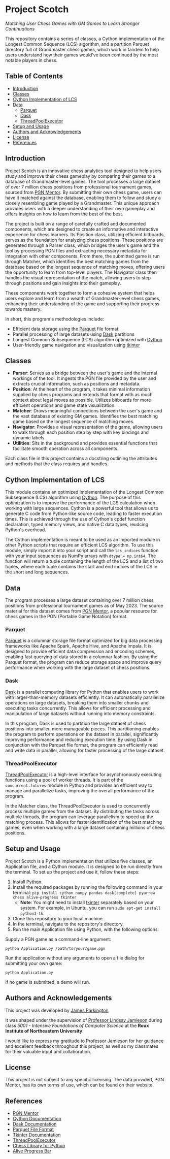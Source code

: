 <!-- omit in toc -->
# Project Scotch
*Matching User Chess Games with GM Games to Learn Stronger Continuations*

This repository contains a series of classes, a Cython implementation of the Longest Common Sequence (LCS) algorithm, and a partition Parquet directory full of Grandmaster chess games, which work in tandem to help users understand how their games would've been continued by the most notable players in chess. 

<!-- omit in toc -->
## Table of Contents

- [Introduction](#introduction)
- [Classes](#classes)
- [Cython Implementation of LCS](#cython-implementation-of-lcs)
- [Data](#data)
  - [Parquet](#parquet)
  - [Dask](#dask)
  - [ThreadPoolExecutor](#threadpoolexecutor)
- [Setup and Usage](#setup-and-usage)
- [Authors and Acknowledgements](#authors-and-acknowledgements)
- [License](#license)
- [References](#references)

## Introduction

Project Scotch is an innovative chess analytics tool designed to help users study and improve their chess gameplay by comparing their games to a database of Grandmaster-level games. The tool processes a large dataset of over 7 million chess positions from professional tournament games, sourced from [PGN Mentor](pgnmentor.com). By submitting their own chess game, users can have it matched against the database, enabling them to follow and study a closely resembling game played by a Grandmaster. This unique approach provides users with a deeper understanding of their own gameplay and offers insights on how to learn from the best of the best.

The project is built on a range of carefully crafted and documented components, which are designed to create an informative and interactive experience for chess learners. Its Position class, utilizing efficient bitboards, serves as the foundation for analyzing chess positions. These positions are generated through a Parser class, which bridges the user's game and the tool by processing PGN files and extracting necessary metadata for integration with other components. From there, the submitted game is run through Matcher, which identifies the best matching games from the database based on the longest sequence of matching moves, offering users the opportunity to learn from top-level players. The Navigator class then handles the visual representation of the match, allowing users to step through positions and gain insights into their gameplay.

These components work together to form a cohesive system that helps users explore and learn from a wealth of Grandmaster-level chess games, enhancing their understanding of the game and supporting their progress towards mastery. 

In short, this program's methodologies include:
- Efficient data storage using the [Parquet](https://parquet.apache.org) file format
- Parallel processing of large datasets using [Dask](https://docs.dask.org) partitions
- Longest Common Subsequence (LCS) algorithm optimized with [Cython](https://cython.readthedocs.io)
- User-friendly game navigation and visualization using [tkinter](https://docs.python.org/3/library/tkinter.html)

## Classes

- **Parser**: Serves as a bridge between the user's game and the internal workings of the tool. It ingests the PGN file provided by the user and extracts crucial information, such as positions and metadata.
- **Position**: At the heart of the program, it takes minimal information supplied by chess programs and extends that format with as much context about legal moves as possible. Utilizes bitboards for more efficient operations and game state visualization.
- **Matcher**: Draws meaningful connections between the user's game and the vast database of existing GM games. Identifies the best matching game based on the longest sequence of matching moves.
- **Navigator**: Provides a visual representation of the game, allowing users to walk through each position step by step with key bindings and dynamic labels.
- **Utilities**: Sits in the background and provides essential functions that facilitate smooth operation across all components.

Each class file in this project contains a docstring outlining the attributes and methods that the class requires and handles.

## Cython Implementation of LCS

This module contains an optimized implementation of the Longest Common Subsequence (LCS) algorithm using [Cython](https://cython.readthedocs.io). The purpose of this optimization is to improve the performance of the LCS calculation when working with large sequences. Cython is a powerful tool that allows us to generate C code from Python-like source code, leading to faster execution times. This is achieved through the use of Cython's cpdef function declaration, typed memory views, and native C data types, reudcing Python's overhead.

The Cython implementation is meant to be used as an imported module in other Python scripts that require an efficient LCS algorithm. To use this module, simply import it into your script and call the `lcs_indices` function with your input sequences as NumPy arrays with `dtype = np.int64`. The function will return a tuple containing the length of the LCS and a list of two tuples, where each tuple contains the start and end indices of the LCS in the short and long sequences.

## Data

The program processes a large dataset containing over 7 million chess positions from professional tournament games as of May 2023. The source material for this dataset comes from [PGN Mentor](pgnmentor.com), a popular resource for chess games in the PGN (Portable Game Notation) format.

### Parquet
[Parquet](https://parquet.apache.org) is a columnar storage file format optimized for big data processing frameworks like Apache Spark, Apache Hive, and Apache Impala. It is designed to provide efficient data compression and encoding schemes, enabling fast querying of data stored in a columnar fashion. By using the Parquet format, the program can reduce storage space and improve query performance when working with the large dataset of chess positions.

### Dask
[Dask](https://docs.dask.org) is a parallel computing library for Python that enables users to work with larger-than-memory datasets efficiently. It can automatically parallelize operations on large datasets, breaking them into smaller chunks and executing tasks concurrently. This allows for efficient processing and manipulation of large datasets without running into memory constraints.

In this program, Dask is used to partition the large dataset of chess positions into smaller, more manageable pieces. This partitioning enables the program to perform operations on the dataset in parallel, significantly improving performance and reducing execution time. By using Dask in conjunction with the Parquet file format, the program can efficiently read and write data in parallel, allowing for faster processing of the large dataset.

### ThreadPoolExecutor

[ThreadPoolExecutor](https://docs.python.org/3/library/concurrent.futures.html#threadpoolexecutor) is a high-level interface for asynchronously executing functions using a pool of worker threads. It is part of the `concurrent.futures` module in Python and provides an efficient way to manage and parallelize tasks, improving the overall performance of the program.

In the Matcher class, the ThreadPoolExecutor is used to concurrently process multiple games from the dataset. By distributing the tasks across multiple threads, the program can leverage parallelism to speed up the matching process. This allows for faster identification of the best matching games, even when working with a large dataset containing millions of chess positions.

## Setup and Usage

Project Scotch is a Python implementation that utilizes five classes, an Application file, and a Cython module. It is designed to be run directly from the terminal. To set up the project and use it, follow these steps:

1. Install [Python](https://www.python.org/downloads/).
2. Install the required packages by running the following command in your terminal: `pip install cython numpy pandas dask[complete] pyarrow chess alive-progress tkinter`
   - **Note**: You might need to install [tkinter](https://docs.python.org/3/library/tkinter.html) separately based on your system. For example, in Ubuntu, you can run `sudo apt-get install python3-tk`.
3. Clone this repository to your local machine.
4. In the terminal, navigate to the repository's directory.
5. Run the main Application file using Python, with the following options:
   
Supply a PGN game as a command-line argument:
```
python Application.py /path/to/your/game.pgn
```

Run the application without any arguments to open a file dialog for submitting your own game:
```
python Application.py
```

If no game is submitted, a demo will run.

## Authors and Acknowledgements

This project was developed by [James Parkington](https://github.com/jparkington)

It was shaped under the supervision of [Professor Lindsay Jamieson](https://roux.northeastern.edu/people/lindsay-jamieson/) during class *5001 - Intensive Foundations of Computer Science* at the **Roux Institute of Northeastern University**.

I would like to express my gratitude to Professor Jamieson for her guidance and excellent feedback throughout this project, as well as my classmates for their valuable input and collaboration.

## License

This project is not subject to any specific licensing. The data provided, PGN Mentor, has its own terms of use, which can be found on their website.

## References

- [PGN Mentor](https://www.pgnmentor.com/)
- [Cython Documentation](https://cython.readthedocs.io/)
- [Dask Documentation](https://docs.dask.org/)
- [Parquet File Format](https://parquet.apache.org/)
- [Tkinter Documentation](https://docs.python.org/3/library/tkinter.html)
- [ThreadPoolExecutor](https://docs.python.org/3/library/concurrent.futures.html#threadpoolexecutor)
- [Chess Library for Python](https://python-chess.readthedocs.io/en/latest/)
- [Alive Progress Bar](https://github.com/rsalmei/alive-progress)